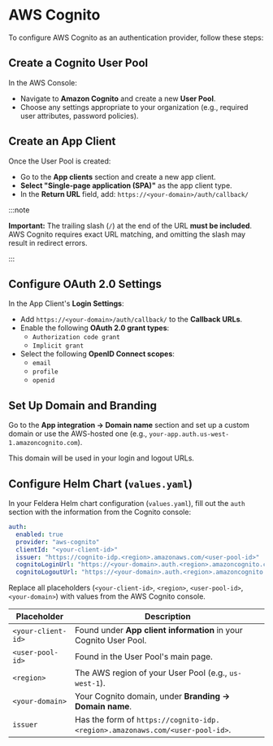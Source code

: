 # AWS Cognito

To configure AWS Cognito as an authentication provider, follow these steps:


## Create a Cognito User Pool

In the AWS Console:

- Navigate to **Amazon Cognito** and create a new **User Pool**.
- Choose any settings appropriate to your organization (e.g., required user attributes, password policies).


## Create an App Client

Once the User Pool is created:

- Go to the **App clients** section and create a new app client.
- **Select "Single-page application (SPA)"** as the app client type.
- In the **Return URL** field, add: `https://<your-domain>/auth/callback/`

:::note

**Important:** The trailing slash (`/`) at the end of the URL **must be included**. AWS Cognito requires exact URL matching, and omitting the slash may result in redirect errors.

:::

## Configure OAuth 2.0 Settings

In the App Client's **Login Settings**:

- Add `https://<your-domain>/auth/callback/` to the **Callback URLs**.
- Enable the following **OAuth 2.0 grant types**:
  - `Authorization code grant`
  - `Implicit grant`
- Select the following **OpenID Connect scopes**:
  - `email`
  - `profile`
  - `openid`

## Set Up Domain and Branding

Go to the **App integration → Domain name** section and set up a custom domain or use the AWS-hosted one (e.g., `your-app.auth.us-west-1.amazoncognito.com`).

This domain will be used in your login and logout URLs.

## Configure Helm Chart (`values.yaml`)

In your Feldera Helm chart configuration (`values.yaml`), fill out the `auth` section with the information from the Cognito console:

```yaml
auth:
  enabled: true
  provider: "aws-cognito"
  clientId: "<your-client-id>"
  issuer: "https://cognito-idp.<region>.amazonaws.com/<user-pool-id>"
  cognitoLoginUrl: "https://<your-domain>.auth.<region>.amazoncognito.com/login?client_id=<your-client-id>&response_type=code&scope=email+openid"
  cognitoLogoutUrl: "https://<your-domain>.auth.<region>.amazoncognito.com/logout?client_id=<your-client-id>"
```

Replace all placeholders (`<your-client-id>`, `<region>`, `<user-pool-id>`, `<your-domain>`) with values from the AWS Cognito console.

| Placeholder        | Description                                                                        |
| ------------------ | ---------------------------------------------------------------------------------- |
| `<your-client-id>` | Found under **App client information** in your Cognito User Pool.                  |
| `<user-pool-id>`   | Found in the User Pool's main page.                                                |
| `<region>`         | The AWS region of your User Pool (e.g., `us-west-1`).                              |
| `<your-domain>`    | Your Cognito domain, under **Branding → Domain name**.                             |
| `issuer`           | Has the form of `https://cognito-idp.<region>.amazonaws.com/<user-pool-id>`.       |
